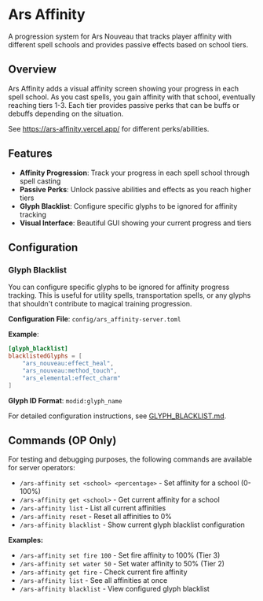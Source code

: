 # Ars Affinity

A progression system for Ars Nouveau that tracks player affinity with different spell schools and provides passive effects based on school tiers.

## Overview

Ars Affinity adds a visual affinity screen showing your progress in each spell school. As you cast spells, you gain affinity with that school, eventually reaching tiers 1-3. Each tier provides passive perks that can be buffs or debuffs depending on the situation.

See https://ars-affinity.vercel.app/ for different perks/abilities.

## Features

- **Affinity Progression**: Track your progress in each spell school through spell casting
- **Passive Perks**: Unlock passive abilities and effects as you reach higher tiers
- **Glyph Blacklist**: Configure specific glyphs to be ignored for affinity tracking
- **Visual Interface**: Beautiful GUI showing your current progress and tiers

## Configuration

### Glyph Blacklist

You can configure specific glyphs to be ignored for affinity progress tracking. This is useful for utility spells, transportation spells, or any glyphs that shouldn't contribute to magical training progression.

**Configuration File**: `config/ars_affinity-server.toml`

**Example**:
```toml
[glyph_blacklist]
blacklistedGlyphs = [
    "ars_nouveau:effect_heal",
    "ars_nouveau:method_touch",
    "ars_elemental:effect_charm"
]
```

**Glyph ID Format**: `modid:glyph_name`

For detailed configuration instructions, see [GLYPH_BLACKLIST.md](docs/GLYPH_BLACKLIST.md).

## Commands (OP Only)

For testing and debugging purposes, the following commands are available for server operators:

- `/ars-affinity set <school> <percentage>` - Set affinity for a school (0-100%)
- `/ars-affinity get <school>` - Get current affinity for a school
- `/ars-affinity list` - List all current affinities
- `/ars-affinity reset` - Reset all affinities to 0%
- `/ars-affinity blacklist` - Show current glyph blacklist configuration

**Examples:**
- `/ars-affinity set fire 100` - Set fire affinity to 100% (Tier 3)
- `/ars-affinity set water 50` - Set water affinity to 50% (Tier 2)
- `/ars-affinity get fire` - Check current fire affinity
- `/ars-affinity list` - See all affinities at once
- `/ars-affinity blacklist` - View configured glyph blacklist
